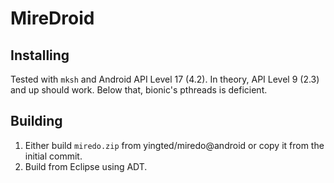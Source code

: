 # MireDroid
## Installing
Tested with `mksh` and Android API Level 17 (4.2). In theory, API Level 9 (2.3) and up should work.
Below that, bionic's pthreads is deficient.
## Building
1. Either build `miredo.zip` from yingted/miredo@android or copy it from the initial commit.
2. Build from Eclipse using ADT.
